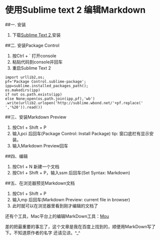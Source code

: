 使用Sublime text 2 编辑Markdown<br>
==================
##一. 安装
1. 下载<a href="www.baidu.com">Sublime Text 2</a>,安装

##二. 安装Package Control
1. 按Ctrl + ` 打开console
2. 粘贴代码到console并回车
3. 重启Sublime Text 2
<pre><code>import urllib2,os;
pf='Package Control.sublime-package';
ipp=sublime.installed_packages_path();
os.makedirs(ipp)
if not os.path.exists(ipp) 
else None;open(os.path.join(ipp,pf),'wb')
.write(urllib2.urlopen('http://sublime.wbond.net/'+pf.replace(' ','%20')).read())
</code></pre>

##三、安装Markdown Preview
1. 按Ctrl + Shift + P
2. 输入pci 后回车(Package Control: Install Package) tip: 窗口底栏有显示安装。
4. 输入Markdown Preview回车

##四、编辑
1. 按Ctrl + N 新建一个文档
2. 按Ctrl + Shift + P，输入ssm 后回车(Set Syntax: Markdown)

##五、在浏览器预览Markdown文档
1. 按Ctrl + Shift + P
2. 输入mp 后回车(Markdown Preview: current file in browser)
3. 此时就可以在浏览器里看到刚才编辑的文档了

还有个工具，Mac平台上的编辑MarkDown工具：<a href="http://25.io/mou/">Mou</a>

差的把最重要的事忘了，这个文章是我在百度上找到的，顺便用MarkDown写了下。不知道原作者的名字
还请见谅。^_^

